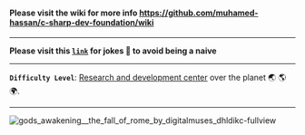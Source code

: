 #### Please visit the wiki for more info https://github.com/muhamed-hassan/c-sharp-dev-foundation/wiki

***

**Please visit this **[`link`](https://github.com/muhamed-hassan/c-sharp-dev-foundation/wiki/Full-stack-developer-joke)** for jokes 🤣 to avoid being a naive**

***

**`Difficulty Level`**: [Research and development center](https://en.wikipedia.org/wiki/Research_and_development) over the planet 🌏 🌎 🌍.

***

![gods_awakening__the_fall_of_rome_by_digitalmuses_dhldikc-fullview](https://github.com/user-attachments/assets/4357f811-9cd2-4775-89a3-1b8aaadded40)
